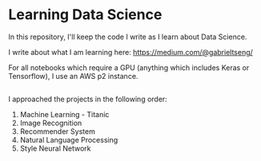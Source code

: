 # Learning Data Science 

In this repository, I'll keep the code I write as I learn about Data Science. 

I write about what I am learning here: 
https://medium.com/@gabrieltseng/

For all notebooks which require a GPU (anything which includes Keras or Tensorflow), I use an AWS p2 instance. 

## 
I approached the projects in the following order: 
1. Machine Learning - Titanic
2. Image Recognition
3. Recommender System 
4. Natural Language Processing
5. Style Neural Network 


